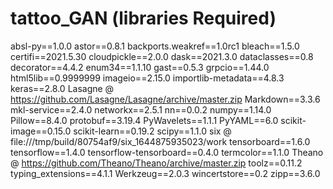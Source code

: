 # tattoo_GAN (libraries Required)
absl-py==1.0.0
astor==0.8.1
backports.weakref==1.0rc1
bleach==1.5.0
certifi==2021.5.30
cloudpickle==2.0.0
dask==2021.3.0
dataclasses==0.8
decorator==4.4.2
enum34==1.1.10
gast==0.5.3
grpcio==1.44.0
html5lib==0.9999999
imageio==2.15.0
importlib-metadata==4.8.3
keras==2.8.0
Lasagne @ https://github.com/Lasagne/Lasagne/archive/master.zip
Markdown==3.3.6
mkl-service==2.4.0
networkx==2.5.1
nn==0.0.2
numpy==1.14.0
Pillow==8.4.0
protobuf==3.19.4
PyWavelets==1.1.1
PyYAML==6.0
scikit-image==0.15.0
scikit-learn==0.19.2
scipy==1.1.0
six @ file:///tmp/build/80754af9/six_1644875935023/work
tensorboard==1.6.0
tensorflow==1.4.0
tensorflow-tensorboard==0.4.0
termcolor==1.1.0
Theano @ https://github.com/Theano/Theano/archive/master.zip
toolz==0.11.2
typing_extensions==4.1.1
Werkzeug==2.0.3
wincertstore==0.2
zipp==3.6.0



